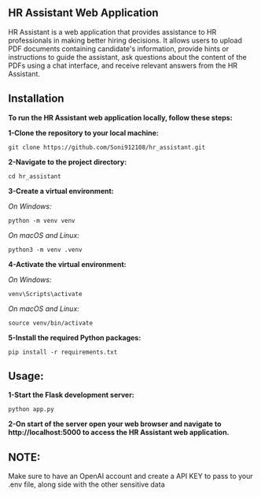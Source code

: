 ## HR Assistant Web Application

HR Assistant is a web application that provides assistance to HR professionals in making better hiring decisions. It allows users to upload PDF documents containing candidate's information, provide hints or instructions to guide the assistant, ask questions about the content of the PDFs using a chat interface, and receive relevant answers from the HR Assistant.

## Installation

**To run the HR Assistant web application locally, follow these steps:**


**1-Clone the repository to your local machine:**

    git clone https://github.com/Soni912108/hr_assistant.git


**2-Navigate to the project directory:**

    cd hr_assistant

**3-Create a virtual environment:**

*On Windows:*
        
    python -m venv venv

*On macOS and Linux:*

    python3 -m venv .venv

**4-Activate the virtual environment:**

*On Windows:*

    venv\Scripts\activate

*On macOS and Linux:*
    
    source venv/bin/activate
  
**5-Install the required Python packages:**

    pip install -r requirements.txt


## Usage:

**1-Start the Flask development server:**

    python app.py

**2-On start of the server open your web browser and navigate to http://localhost:5000 to access the HR Assistant web application.**



## NOTE:
Make sure to have an OpenAI account and create a API KEY to pass to your .env file, along side with the other sensitive data

